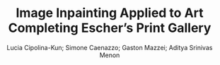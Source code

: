 ---
paperId: 19
author: Lucia Cipolina-Kun; Simone Caenazzo; Gaston Mazzei; Aditya Srinivas Menon
publicationauthor: Cipolina-Kun, L. et al.
title: Image Inpainting Applied to Art Completing Escher’s Print Gallery
pdf: paper_19.pdf
poster: poster_19.png
pitch: https://slideslive.com/38962868/machine-learning-for-art-reconstruction-eschers-print-gallery?ref=account-folder-87716-folders
type: Oral
topic: Deep Learning
category: Extended Abstract
link: https://doi.org/10.52591/lxai2021072411
conference: icml
year: 2021
tags: icml-2021
location: Virtual
---
